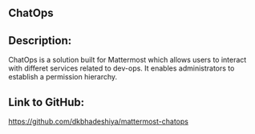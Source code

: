 ChatOps
--------

## Description:
ChatOps is a solution built for Mattermost which allows users to interact with differet services related to dev-ops. It enables administrators to establish a permission hierarchy. 

## Link to GitHub:
https://github.com/dkbhadeshiya/mattermost-chatops

